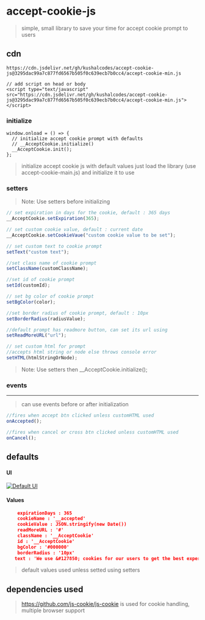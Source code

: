 # accept-cookie-js

> simple, small library to save your time for accept cookie prompt to users

## cdn

    https://cdn.jsdelivr.net/gh/kushalcodes/accept-cookie-js@3295dac99a7c877fd6567b505f0c639ecb7b0cc4/accept-cookie-min.js

    // add script on head or body
    <script type="text/javascript" src="https://cdn.jsdelivr.net/gh/kushalcodes/accept-cookie-js@3295dac99a7c877fd6567b505f0c639ecb7b0cc4/accept-cookie-min.js"></script>

### initialize

    window.onload = () => {
      // initialize accept cookie prompt with defaults
      // __AcceptCookie.initialize()
      __AcceptCookie.init();
    };

> initialize accept cookie js with default values
> just load the library (use accept-cookie-main.js) and initialize it to use

### setters

> Note: Use setters before initializing

```javascript
// set expiration in days for the cookie, default : 365 days
__AcceptCookie.setExpiration(365);

// set custom cookie value, default : current date
__AcceptCookie.setCookieVaue("custom cookie value to be set");

// set custom text to cookie prompt
setText("custom text");

//set class name of cookie prompt
setClassName(customClassName);

//set id of cookie prompt
setId(customId);

// set bg color of cookie prompt
setBgColor(color);

//set border radius of cookie prompt, default : 10px
setBorderRadius(radiusValue);

//default prompt has readmore button, can set its url using
setReadMoreURL("url");

// set custom html for prompt
//accepts html string or node else throws console error
setHTML(htmlStringOrNode);
```

> Note: Use setters then \_\_AcceptCookie.initialize();

### events

---

> can use events before or after initialization

```javascript
//fires when accept btn clicked unless customHTML used
onAccepted();

//fires when cancel or cross btn clicked unless customHTML used
onCancel();
```

## defaults

#### UI

[![Default UI](https://i.imgur.com/a4e8E8a.png "Default UI")](http://i.imgur.com/a4e8E8a.png "Default UI")

#### Values

```json
    expirationDays : 365
    cookieName : '__accepted'
    cookieValue : JSON.stringify(new Date())
    readMoreURL : '#'
    className : '__AcceptCookie'
    id : '__AcceptCookie'
    bgColor : '#000000'
    borderRadius : '10px'
   text : 'We use &#127850; cookies for our users to get the best experience.'
```

> default values used unless setted using setters

## dependencies used

> https://github.com/js-cookie/js-cookie is used for cookie handling, multiple browser support
